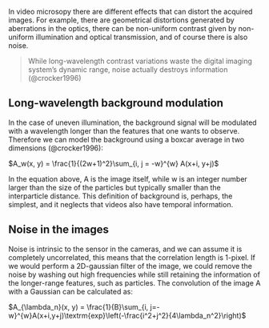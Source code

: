 In video microsopy there are different effects that can distort the acquired images. For example, there are geometrical distortions generated by aberrations in the optics, there can be non-uniform contrast given by non-uniform illumination and optical transmission, and of course there is also noise. 

> While long-wavelength contrast variations waste the digital imaging system’s dynamic range, noise actually destroys information (@crocker1996)

## Long-wavelength background modulation
In the case of uneven illumination, the background signal will be modulated with a wavelength longer than the features that one wants to observe. Therefore we can model the background using a boxcar average in two dimensions (@crocker1996):

$A_w(x, y) = \frac{1}{(2w+1)^2}\sum_{i, j = -w}^{w} A(x+i, y+j)$

In the equation above, A is the image itself, while w is an integer number larger than the size of the particles but typically smaller than the interparticle distance. This definition of background is, perhaps, the simplest, and it neglects that videos also have temporal information. 

## Noise in the images
Noise is intrinsic to the sensor in the cameras, and we can assume it is completely uncorrelated, this means that the correlation length is 1-pixel. If we would perform a 2D-gaussian filter of the image, we could remove the noise by washing out high frequencies while still retaining the information of the longer-range features, such as particles. The convolution of the image A with a Gaussian can be calculated as: 

$A_{\lambda_n}(x, y) = \frac{1}{B}\sum_{i, j=-w}^{w}A(x+i,y+j)\textrm{exp}\left(-\frac{i^2+j^2}{4\lambda_n^2}\right)$

